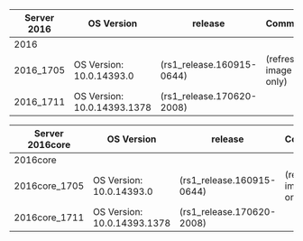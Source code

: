 


| Server 2016 | OS Version |release | Comment |
|---------------|----------------------------|----------------------------|---------------------|
|2016||||
|2016_1705|OS Version: 10.0.14393.0|(rs1_release.160915-0644)|(refresh image only)|
|2016_1711|OS Version: 10.0.14393.1378|(rs1_release.170620-2008)|||


|Server 2016core | OS Version|release |Comment|
|---------------|----------------------------|----------------------------|---------------------|
|2016core||||
|2016core_1705|OS Version: 10.0.14393.0|(rs1_release.160915-0644)|(refresh image only)|
|2016core_1711|OS Version: 10.0.14393.1378|(rs1_release.170620-2008)||
